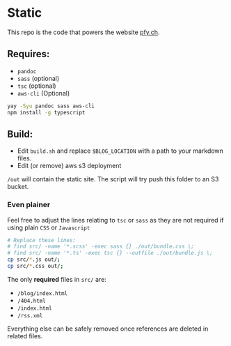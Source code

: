 # Static
This repo is the code that powers the website [pfy.ch](https://pfy.ch).

## Requires:
- `pandoc`
- `sass` (optional)
- `tsc` (optional)
- `aws-cli` (Optional)

```sh
yay -Syu pandoc sass aws-cli
npm install -g typescript
```

## Build:
- Edit `build.sh` and replace `$BLOG_LOCATION` with a path to your markdown files.
- Edit (or remove) aws s3 deployment

`/out` will contain the static site. The script will try push this folder to an S3 bucket.

### Even plainer

Feel free to adjust the lines relating to `tsc` or `sass` as they are not required if using plain `CSS` or `Javascript`

```sh
# Replace these lines:
# find src/ -name '*.scss' -exec sass {} ./out/bundle.css \;
# find src/ -name '*.ts' -exec tsc {} --outfile ./out/bundle.js \;
cp src/*.js out/;
cp src/*.css out/;
```

The only **required** files in `src/` are:
- `/blog/index.html`
- `/404.html`
- `/index.html`
- `/rss.xml`

Everything else can be safely removed once references are deleted in related files.
